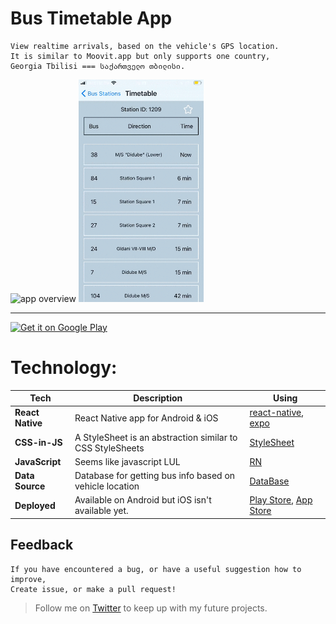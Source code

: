 # Bus Timetable App

```
View realtime arrivals, based on the vehicle's GPS location.
It is similar to Moovit.app but only supports one country, 
Georgia Tbilisi === საქართველო თბილისი.
```

<p float="left" padding="0 20px">
    <img src="./app-gif.gif" alt="app overview" width="200px" />
    <img src="./app-gif-table.gif" alt="table overview" width="200px" />
</p>

----

<a href="https://play.google.com/store/apps/details?id=com.davituri.timetable">
    <img alt="Get it on Google Play" title="Google Play" src="https://play.google.com/intl/en_us/badges/static/images/badges/en_badge_web_generic.png" width="140">
</a>


# Technology:
| **Tech** | **Description** |**Using** |
|----------|-------|----|
| **React Native** | React Native app for Android & iOS | [react-native](https://reactnative.dev/), [expo](https://expo.io/)
| **CSS-in-JS**  | A StyleSheet is an abstraction similar to CSS StyleSheets | [StyleSheet](https://reactnative.dev/docs/next/stylesheet)
| **JavaScript** | Seems like javascript LUL | [RN](https://reactnative.dev/)
| **Data Source** | Database for getting bus info based on vehicle location | [DataBase]()
| **Deployed** |  Available on Android but iOS isn't available yet.  | [Play Store](https://play.google.com/store/apps/details?id=com.davituri.timetable), [App Store](https://www.apple.com/ios/app-store/)

## Feedback

    If you have encountered a bug, or have a useful suggestion how to improve,
    Create issue, or make a pull request! 

> Follow me on [Twitter](https://twitter.com/georgeDavituri) to keep up with my future projects.